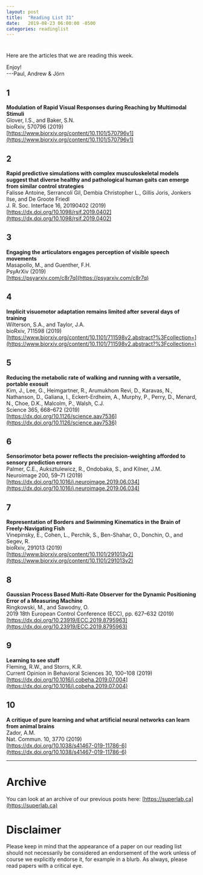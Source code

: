 ```yaml
---
layout: post
title:  "Reading List 31"
date:   2019-08-23 06:00:00 -0500
categories: readinglist
---
```


# 

Here are the articles that we are reading this week.

Enjoy!  
---Paul, Andrew & Jörn

## 1
**Modulation of Rapid Visual Responses during Reaching by Multimodal Stimuli**  
Glover, I.S., and Baker, S.N.  
bioRxiv, 570796 (2019)  
[https://www.biorxiv.org/content/10.1101/570796v1](https://www.biorxiv.org/content/10.1101/570796v1)

## 2
**Rapid predictive simulations with complex musculoskeletal models suggest that diverse healthy and pathological human gaits can emerge from similar control strategies**  
Falisse Antoine, Serrancolí Gil, Dembia Christopher L., Gillis Joris, Jonkers Ilse, and De Groote Friedl  
J. R. Soc. Interface 16, 20190402 (2019)  
[https://dx.doi.org/10.1098/rsif.2019.0402](https://dx.doi.org/10.1098/rsif.2019.0402)

## 3
**Engaging the articulators engages perception of visible speech movements**  
Masapollo, M., and Guenther, F.H.  
PsyArXiv (2019)  
[https://psyarxiv.com/c8r7q](https://psyarxiv.com/c8r7q)

## 4
**Implicit visuomotor adaptation remains limited after several days of training**  
Wilterson, S.A., and Taylor, J.A.  
bioRxiv, 711598 (2019)  
[https://www.biorxiv.org/content/10.1101/711598v2.abstract?%3Fcollection=](https://www.biorxiv.org/content/10.1101/711598v2.abstract?%3Fcollection=)

## 5
**Reducing the metabolic rate of walking and running with a versatile, portable exosuit**  
Kim, J., Lee, G., Heimgartner, R., Arumukhom Revi, D., Karavas, N., Nathanson, D., Galiana, I., Eckert-Erdheim, A., Murphy, P., Perry, D., Menard, N., Choe, D.K., Malcolm, P., Walsh, C.J.  
Science 365, 668–672 (2019)  
[https://dx.doi.org/10.1126/science.aav7536](https://dx.doi.org/10.1126/science.aav7536)

## 6
**Sensorimotor beta power reflects the precision-weighting afforded to sensory prediction errors**  
Palmer, C.E., Auksztulewicz, R., Ondobaka, S., and Kilner, J.M.  
Neuroimage 200, 59–71 (2019)  
[https://dx.doi.org/10.1016/j.neuroimage.2019.06.034](https://dx.doi.org/10.1016/j.neuroimage.2019.06.034)

## 7
**Representation of Borders and Swimming Kinematics in the Brain of Freely-Navigating Fish**  
Vinepinsky, E., Cohen, L., Perchik, S., Ben-Shahar, O., Donchin, O., and Segev, R.  
bioRxiv, 291013 (2019)  
[https://www.biorxiv.org/content/10.1101/291013v2](https://www.biorxiv.org/content/10.1101/291013v2)

## 8
**Gaussian Process Based Multi-Rate Observer for the Dynamic Positioning Error of a Measuring Machine**  
Ringkowski, M., and Sawodny, O.  
2019 18th European Control Conference (ECC), pp. 627–632 (2019)  
[https://dx.doi.org/10.23919/ECC.2019.8795963](https://dx.doi.org/10.23919/ECC.2019.8795963)

## 9
**Learning to see stuff**  
Fleming, R.W., and Storrs, K.R.  
Current Opinion in Behavioral Sciences 30, 100–108 (2019)  
[https://dx.doi.org/10.1016/j.cobeha.2019.07.004](https://dx.doi.org/10.1016/j.cobeha.2019.07.004)

## 10
**A critique of pure learning and what artificial neural networks can learn from animal brains**  
Zador, A.M.  
Nat. Commun. 10, 3770 (2019)  
[https://dx.doi.org/10.1038/s41467-019-11786-6](https://dx.doi.org/10.1038/s41467-019-11786-6)


---
# Archive
You can look at an archive of our previous posts here: [https://superlab.ca](https://superlab.ca)


# Disclaimer
Please keep in mind that the appearance of a paper on our reading list should not necessarily be considered an endorsement of the work unless of course we explicitly endorse it, for example in a blurb. As always, please read papers with a critical eye.
